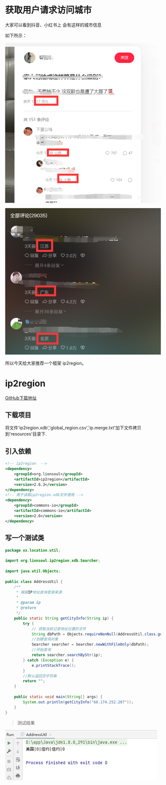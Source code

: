 
# 获取用户请求访问城市

大家可以看到抖音、小红书上 会有这样的城市信息

如下所示：

![](img/QQ截图20230610234856.png)

![](img/V6N_0F9M$F8@W`FE7}@TMG7.png)

所以今天给大家推荐一个框架 ip2region。

# ip2region

[GitHub下载地址](https://github.com/lionsoul2014/ip2region)

## 下载项目

将文件'ip2region.xdb','global_region.csv','ip.merge.txt'加下文件拷贝到'resources'目录下.

## 引入依赖

```xml
<!-- ip2region  -->
<dependency>
	<groupId>org.lionsoul</groupId>
	<artifactId>ip2region</artifactId>
    <version>2.6.3</version>
</dependency>
<!-- 用于读取ip2region.xdb文件使用 -->
<dependency>
	<groupId>commons-io</groupId>
	<artifactId>commons-io</artifactId>
	<version>2.6</version>
</dependency>
```

## 写一个测试类 

```java
package xx.location.util;

import org.lionsoul.ip2region.xdb.Searcher;

import java.util.Objects;

public class AddressUtil {
    /**
     * 根据IP地址查询登录来源
     *
     * @param ip
     * @return
     */
    public static String getCityInfo(String ip) {
        try {
            // 获取当前记录地址位置的文件
            String dbPath = Objects.requireNonNull(AddressUtil.class.getResource("/data/ip2region.xdb")).getPath();
            //创建查询对象
            Searcher searcher = Searcher.newWithFileOnly(dbPath);
            //开始查询
            return searcher.searchByStr(ip);
        } catch (Exception e) {
            e.printStackTrace();
        }
        //默认返回空字符串
        return "";
    }

    public static void main(String[] args) {
        System.out.println(getCityInfo("68.174.252.207"));
    }
}
```

> 测试结果

![](img/img.png)








